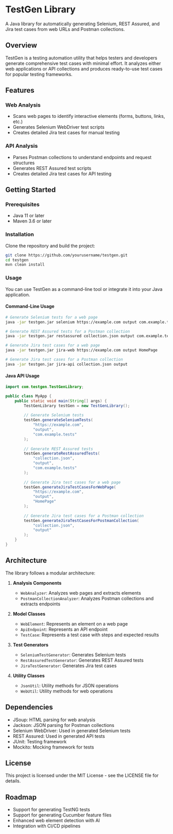 # TestGen Library

A Java library for automatically generating Selenium, REST Assured, and Jira test cases from web URLs and Postman collections.

## Overview

TestGen is a testing automation utility that helps testers and developers generate comprehensive test cases with minimal effort. It analyzes either web applications or API collections and produces ready-to-use test cases for popular testing frameworks.

## Features

### Web Analysis
- Scans web pages to identify interactive elements (forms, buttons, links, etc.)
- Generates Selenium WebDriver test scripts
- Creates detailed Jira test cases for manual testing

### API Analysis
- Parses Postman collections to understand endpoints and request structures
- Generates REST Assured test scripts
- Creates detailed Jira test cases for API testing

## Getting Started

### Prerequisites

- Java 11 or later
- Maven 3.6 or later

### Installation

Clone the repository and build the project:

```bash
git clone https://github.com/yourusername/testgen.git
cd testgen
mvn clean install
```

### Usage

You can use TestGen as a command-line tool or integrate it into your Java application.

#### Command-Line Usage

```bash
# Generate Selenium tests for a web page
java -jar testgen.jar selenium https://example.com output com.example.tests

# Generate REST Assured tests for a Postman collection
java -jar testgen.jar restassured collection.json output com.example.tests

# Generate Jira test cases for a web page
java -jar testgen.jar jira-web https://example.com output HomePage

# Generate Jira test cases for a Postman collection
java -jar testgen.jar jira-api collection.json output
```

#### Java API Usage

```java
import com.testgen.TestGenLibrary;

public class MyApp {
    public static void main(String[] args) {
        TestGenLibrary testGen = new TestGenLibrary();
        
        // Generate Selenium tests
        testGen.generateSeleniumTests(
            "https://example.com", 
            "output", 
            "com.example.tests"
        );
        
        // Generate REST Assured tests
        testGen.generateRestAssuredTests(
            "collection.json", 
            "output", 
            "com.example.tests"
        );
        
        // Generate Jira test cases for a web page
        testGen.generateJiraTestCasesForWebPage(
            "https://example.com", 
            "output", 
            "HomePage"
        );
        
        // Generate Jira test cases for a Postman collection
        testGen.generateJiraTestCasesForPostmanCollection(
            "collection.json", 
            "output"
        );
    }
}
```

## Architecture

The library follows a modular architecture:

1. **Analysis Components**
   - `WebAnalyzer`: Analyzes web pages and extracts elements
   - `PostmanCollectionAnalyzer`: Analyzes Postman collections and extracts endpoints

2. **Model Classes**
   - `WebElement`: Represents an element on a web page
   - `ApiEndpoint`: Represents an API endpoint
   - `TestCase`: Represents a test case with steps and expected results

3. **Test Generators**
   - `SeleniumTestGenerator`: Generates Selenium tests
   - `RestAssuredTestGenerator`: Generates REST Assured tests
   - `JiraTestGenerator`: Generates Jira test cases

4. **Utility Classes**
   - `JsonUtil`: Utility methods for JSON operations
   - `WebUtil`: Utility methods for web operations

## Dependencies

- JSoup: HTML parsing for web analysis
- Jackson: JSON parsing for Postman collections
- Selenium WebDriver: Used in generated Selenium tests
- REST Assured: Used in generated API tests
- JUnit: Testing framework
- Mockito: Mocking framework for tests

## License

This project is licensed under the MIT License - see the LICENSE file for details.

## Roadmap

- Support for generating TestNG tests
- Support for generating Cucumber feature files
- Enhanced web element detection with AI
- Integration with CI/CD pipelines
